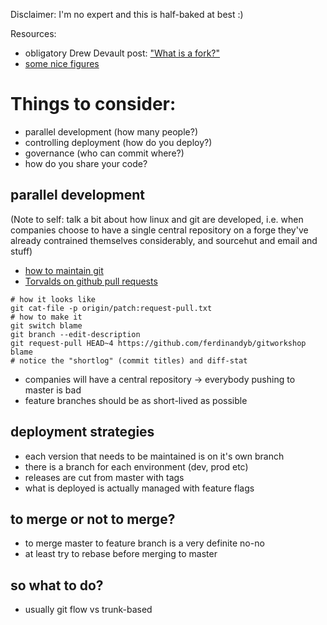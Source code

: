 Disclaimer: I'm no expert and this is half-baked at best :)

Resources:
- obligatory Drew Devault post: ["What is a fork?"](https://drewdevault.com/2019/05/24/What-is-a-fork.html)
- [some nice figures](https://medium.com/@sreekanth.thummala/choosing-the-right-git-branching-strategy-a-comparative-analysis-f5e635443423)

# Things to consider:

- parallel development (how many people?)
- controlling deployment (how do you deploy?)
- governance (who can commit where?)
- how do you share your code?


## parallel development

(Note to self: talk a bit about how linux and git are developed, i.e.
when companies choose to have a single central repository on a forge
they've already contrained themselves considerably, and sourcehut and
email and stuff)

- [how to maintain git](https://github.com/git/git/blob/master/Documentation/howto/maintain-git.txt)
- [Torvalds on github pull requests](https://github.com/torvalds/linux/pull/17)

```
# how it looks like
git cat-file -p origin/patch:request-pull.txt
# how to make it
git switch blame
git branch --edit-description
git request-pull HEAD~4 https://github.com/ferdinandyb/gitworkshop blame
# notice the "shortlog" (commit titles) and diff-stat
```


- companies will have a central repository -> everybody pushing to master is bad
- feature branches should be as short-lived as possible

## deployment strategies

- each version that needs to be maintained is on it's own branch
- there is a branch for each environment (dev, prod etc)
- releases are cut from master with tags
- what is deployed is actually managed with feature flags

## to merge or not to merge?

- to merge master to feature branch is a very definite no-no
- at least try to rebase before merging to master


## so what to do?

- usually git flow vs trunk-based
